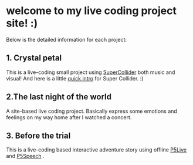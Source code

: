# welcome to my live coding project site! :)

Below is the detailed information for each project:

## 1. Crystal petal
   This is a live-coding small project using [SuperCollider](https://supercollider.github.io/) both music and visual! And here is a little [quick intro](https://docs.google.com/document/d/1JiyV1Oqjl2IdgEfj6MOvGxsYKtfFUBldZF6CV9VugQI/edit?usp=sharing) for Super Collider. :)

## 2.The last night of the world
   A site-based live coding project. Basically express some emotions and feelings on my way home after I watched a concert.

## 3. Before the trial
   This is a live-coding based interactive adventure story using offline [P5Live](https://www.teddavis.org/p5live/) and [P5Speech](https://idmnyu.github.io/p5.js-speech/) .

